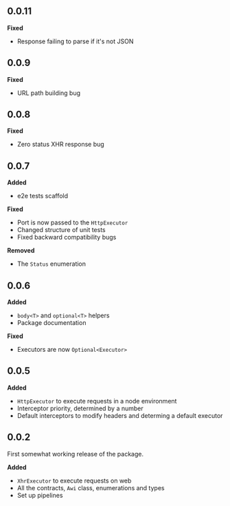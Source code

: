 ## 0.0.11

**Fixed**

- Response failing to parse if it's not JSON

## 0.0.9

**Fixed**

- URL path building bug

## 0.0.8

**Fixed**

- Zero status XHR response bug

## 0.0.7

**Added**

- e2e tests scaffold

**Fixed**

- Port is now passed to the `HttpExecutor`
- Changed structure of unit tests
- Fixed backward compatibility bugs

**Removed**

- The `Status` enumeration

## 0.0.6

**Added**

- `body<T>` and `optional<T>` helpers
- Package documentation

**Fixed**

- Executors are now `Optional<Executor>`

## 0.0.5

**Added**

- `HttpExecutor` to execute requests in a node environment
- Interceptor priority, determined by a number
- Default interceptors to modify headers and determing a default executor

## 0.0.2

First somewhat working release of the package.

**Added**

- `XhrExecutor` to execute requests on web
- All the contracts, `Awi` class, enumerations and types
- Set up pipelines
